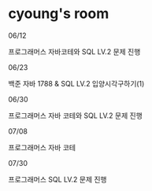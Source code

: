 # cyoung's room
06/12
<p>프로그래머스 자바코테와 SQL LV.2 문제 진행</p>
06/23
<p>백준 자바 1788 & SQL LV.2 입양시각구하기(1)</p>
06/30
<p>프로그래머스 자바 코테와 SQL LV.2 문제 진행</p>
07/08
<p>프로그래머스 자바 코테</p>

07/30
<p>프로그래머스 SQL LV.2 문제 진행</p>
